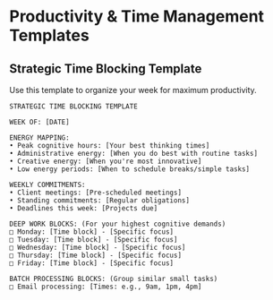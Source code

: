 # Productivity & Time Management Templates

## Strategic Time Blocking Template

Use this template to organize your week for maximum productivity.

```
STRATEGIC TIME BLOCKING TEMPLATE

WEEK OF: [DATE]

ENERGY MAPPING:
• Peak cognitive hours: [Your best thinking times]
• Administrative energy: [When you do best with routine tasks]
• Creative energy: [When you're most innovative]
• Low energy periods: [When to schedule breaks/simple tasks]

WEEKLY COMMITMENTS:
• Client meetings: [Pre-scheduled meetings]
• Standing commitments: [Regular obligations]
• Deadlines this week: [Projects due]

DEEP WORK BLOCKS: (For your highest cognitive demands)
□ Monday: [Time block] - [Specific focus]
□ Tuesday: [Time block] - [Specific focus]
□ Wednesday: [Time block] - [Specific focus]
□ Thursday: [Time block] - [Specific focus]
□ Friday: [Time block] - [Specific focus]

BATCH PROCESSING BLOCKS: (Group similar small tasks)
□ Email processing: [Times: e.g., 9am, 1pm, 4pm]